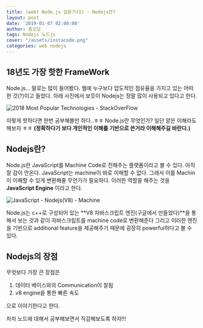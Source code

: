 ```yaml
---
title: (web) Node.js 입문기(1) - Nodejs란?
layout: post
date: '2019-01-07 02:00:00'
author: 줌코딩
tags: Nodejs 노드js
cover: "/assets/instacode.png"
categories: web nodejs
---
```


## 18년도 가장 핫한 FrameWork

Node.js... 말로는 많이 들어봤다. 웹에 누구보다 압도적인 점유율을 가지고 있는 어떠한 것(?)이고 들었다.
아래 사진에서 보듯이 Nodejs는 정말 많이 사용되고 있다고 한다.

![2018 Most Popular Technologies - StackOverFlow](https://raw.githubusercontent.com/zoomKoding/zoomKoding.github.io/source/assets/_posts/Node-introduction-1.png)


이렇게 핫하다면 한번 공부해볼만 하다..ㅎㅎ
Node.js란 무엇인가? 일단 얕은 이해라도 해보자 ㅎㅎ
**(정확하다기 보다 개인적인 이해를 기반으로 쓴거라 이해해주길 바란다.)**

## Nodejs란?

Node.js란 JavaScript를 Machine Code로 전해주는 플랫폼이라고 볼 수 있다.
아직 잘 감이 안온다.
JavaScript는 machine이 바로 이해할 수 없다.
그래서 이를 Machin이 이해할 수 있게 변환해줄 무언가가 필요하다.
이러한 역할을 해주는 것을 **JavaScript Engine** 이라고 한다.

![JavaScript - Nodejs(V8) - Machine](https://raw.githubusercontent.com/zoomKoding/zoomKoding.github.io/source/assets/_posts/Node-introduction-2.png)


Node.js는 c++로 구성되어 있는 **V8 자바스크립트 엔진(구글에서 만들었다)**을 통해서 보는 것과 같이 자바스크립트를 machine code로 변환해준다
그리고 이러한 엔진을 기반으로 additional feature을 제공해주기 때문에 굉장히 powerful하다고 볼 수 있다.

## Nodejs의 장점

무엇보다 가장 큰 장점은


1. 데이터 베이스와의 Communication이 잘됨
2. v8 engine을 통한 빠른 속도

으로 이야기한다고 한다.

차차 노드에 대해서 공부해보면서 직감해보도록 하자!!!

